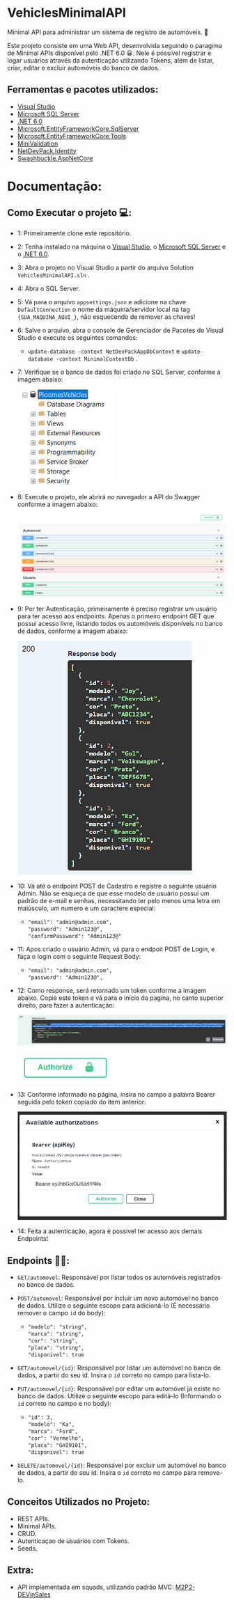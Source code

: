 # VehiclesMinimalAPI
Minimal API para administrar um sistema de registro de automóveis. :car:	

Este projeto consiste em uma Web API, desenvolvida seguindo o paragima de Minimal APIs disponível pelo .NET 6.0 :grinning:. Nele é possível registrar e logar usuários através da autenticação utilizando Tokens, além de listar, criar, editar e excluir automóveis do banco de dados.

## Ferramentas e pacotes utilizados:
- [Visual Studio](https://visualstudio.microsoft.com/pt-br/)
- [Microsoft SQL Server](https://www.microsoft.com/pt-br/sql-server/sql-server-2019)
- [.NET 6.0](https://dotnet.microsoft.com/pt-br/download)
- [Microsoft.EntityFrameworkCore.SqlServer](https://www.nuget.org/packages/Microsoft.EntityFrameworkCore.SqlServer/)
- [Microsoft.EntityFrameworkCore.Tools](https://www.nuget.org/packages/Microsoft.EntityFrameworkCore.Tools)
- [MiniValidation](https://www.nuget.org/packages/MiniValidation/0.8.0?_src=template)
- [NetDevPack.Identity](https://www.nuget.org/packages/NetDevPack.Identity/6.0.5?_src=template)
- [Swashbuckle.AspNetCore](https://www.nuget.org/packages/Swashbuckle.AspNetCore/6.5.0?_src=template)

# Documentação:
## Como Executar o projeto :computer::
- 1: Primeiramente clone este repositório.
- 2: Tenha instalado na máquina o [Visual Studio](https://visualstudio.microsoft.com/pt-br/), o [Microsoft SQL Server](https://www.microsoft.com/pt-br/sql-server/sql-server-2019) e o [.NET 6.0](https://dotnet.microsoft.com/pt-br/download).
- 3: Abra o projeto no Visual Studio a partir do arquivo Solution ```VehiclesMinimalAPI.sln``` .
- 4: Abra o SQL Server.
- 5: Vá para o arquivo ```appsettings.json``` e adicione na chave ```DefaultConnection``` o nome da máquina/servidor local na tag ```{SUA_MAQUINA_AQUI_}```, não esquecendo de remover as chaves!
- 6: Salve o arquivo, abra o console de Gerenciador de Pacotes do Visual Studio e execute os seguintes comandos:
  - ```update-database -context NetDevPackAppDbContext``` e ```update-database -context MinimalContextDb``` .
- 7: Verifique se o banco de dados foi criado no SQL Server, conforme a imagem abaixo:

   ![Imagem SQL Server](images/sqlserver.PNG)
    
- 8: Execute o projeto, ele abrirá no navegador a API do Swagger conforme a imagem abaixo:
  
   ![Imagem do Swagger](images/swagger.PNG)
    
- 9: Por ter Autenticação, primeiramente é preciso registrar um usuário para ter acesso aos endpoints. Apenas o primeiro endpoint  GET que possui acesso livre, listando todos os automóveis disponíveis no banco de dados, conforme a imagem abaixo:
  
   ![Imagem imagem do endpoint get](images/getautomovel.PNG)
    
- 10: Vá até o endpoint POST de Cadastro e registre o seguinte usuário Admin. Não se esqueça de que esse modelo de usuário possui um padrão de e-mail e senhas, necessitando ter pelo menos uma letra em maiúsculo, um numero e um caractere especial:
  - ```
    "email": "admin@admin.com",
    "password": "Admin123@",
    "confirmPassword": "Admin123@"
    ```
- 11: Apos criado o usuário Admin, vá para o endpoit POST de Login, e faça o login com o seguinte Request Body:
  - ```
    "email": "admin@admin.com",
    "password": "Admin123@",
    ```
- 12: Como response, será retornado um token conforme a imagem abaixo. Copie este token e vá para o início da pagina, no canto superior direito, para fazer a autenticação:
  
   ![Imagem do Token](images/logintoken.PNG)
    
   ![Imagem do Authorize](images/authorize.PNG)
    
- 13: Conforme informado na página, insira no campo a palavra Bearer seguida pelo token copiado do item anterior:
  
   ![Imagem autenticação](images/BearerToken.PNG)
    
- 14: Feita a autenticação, agora é possivel ter acesso aos demais Endpoints!

## Endpoints :man_technologist::
- ```GET/automovel```: Responsável por listar todos os automóveis registrados no banco de dados.

- ```POST/automovel```: Responsável por incluir um novo automóvel no banco de dados. Utilize o seguinte escopo para adicioná-lo (É necessário remover o campo ```id``` do body):
  - ```
    "modelo": "string",
    "marca": "string",
    "cor": "string",
    "placa": "string",
    "disponivel": true
    ```
- ```GET/automovel/{id}```: Responsável por listar um automóvel no banco de dados, a partir do seu id. Insira o ```id``` correto no campo para lista-lo.
- ```PUT/automovel/{id}```: Responsável por editar um automóvel já existe no banco de dados. Utilize o seguinte escopo para editá-lo (Informando o ```id``` correto no campo e no body):
  - ```
    "id": 3,
    "modelo": "Ka",
    "marca": "Ford",
    "cor": "Vermelho",
    "placa": "GHI9101",
    "disponivel": true
    ```
- ```DELETE/automovel/{id}```: Responsável por excluir um automóvel no banco de dados, a partir do seu id. Insira o ```id``` correto no campo para remove-lo.

## Conceitos Utilizados no Projeto:
- REST APIs.
- Minimal APIs.
- CRUD.
- Autenticaçao de usuários com Tokens.
- Seeds. 

## Extra:
- API implementada em squads, utilizando padrão MVC: [M2P2-DEVinSales](https://github.com/DEVin-Softplan/M2P2-DEVinSales)
